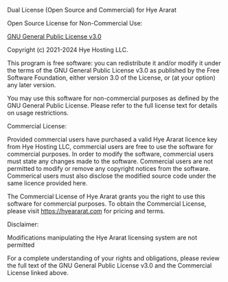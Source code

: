 Dual License (Open Source and Commercial) for Hye Ararat

Open Source License for Non-Commercial Use:

[GNU General Public License v3.0](https://www.gnu.org/licenses/gpl-3.0.en.html)

Copyright (c) 2021-2024 Hye Hosting LLC.

This program is free software: you can redistribute it and/or modify it under the terms of the GNU General Public License v3.0 as published by the Free Software Foundation, either version 3.0 of the License, or (at your option) any later version.

You may use this software for non-commercial purposes as defined by the GNU General Public License. Please refer to the full license text for details on usage restrictions.

Commercial License:

Provided commercial users have purchased a valid Hye Ararat licence key from Hye Hosting LLC, commercial users are free to use the software for commercial purposes. In order to modify the software, commercial users must state any changes made to the software. Commercial users are not permitted to modify or remove any copyright notices from the software. Commerical users must also disclose the modified source code under the same licence provided here.

The Commercial License of Hye Ararat grants you the right to use this software for commercial purposes. To obtain the Commercial License, please visit https://hyeararat.com for pricing and terms.

Disclaimer:

Modifications manipulating the Hye Ararat licensing system are not permitted

For a complete understanding of your rights and obligations, please review the full text of the GNU General Public License v3.0 and the Commercial License linked above.
